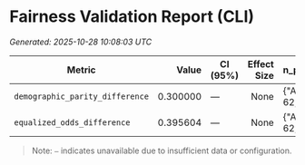 # Fairness Validation Report (CLI)

_Generated: 2025-10-28 10:08:03 UTC_

| Metric | Value | CI (95%) | Effect Size | n_per_group |
|---|---:|---|---:|---|
| `demographic_parity_difference` | 0.300000 | — | None | {"A": 98, "B": 62, "C": 40} |
| `equalized_odds_difference` | 0.395604 | — | None | {"A": 98, "B": 62, "C": 40} |

> Note: `—` indicates unavailable due to insufficient data or configuration.